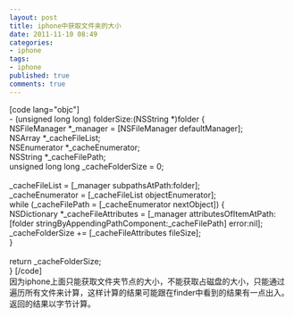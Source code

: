 ```yaml
---
layout: post
title: iphone中获取文件夹的大小
date: 2011-11-10 08:49
categories:
- iphone
tags:
- iphone
published: true
comments: true
---
```

<p>[code lang="objc"]<br />
- (unsigned long long) folderSize:(NSString *)folder {<br />
    NSFileManager *_manager = [NSFileManager defaultManager];<br />
    NSArray *_cacheFileList;<br />
    NSEnumerator *_cacheEnumerator;<br />
    NSString *_cacheFilePath;<br />
    unsigned long long _cacheFolderSize = 0;<br />
    <br />
    _cacheFileList = [_manager subpathsAtPath:folder];<br />
    _cacheEnumerator = [_cacheFileList objectEnumerator];<br />
    while (_cacheFilePath = [_cacheEnumerator nextObject]) {<br />
        NSDictionary *_cacheFileAttributes = [_manager attributesOfItemAtPath:[folder stringByAppendingPathComponent:_cacheFilePath] error:nil];<br />
        _cacheFolderSize += [_cacheFileAttributes fileSize];<br />
    }<br />
    <br />
    return _cacheFolderSize;<br />
}
[/code]<br />
因为iphone上面只能获取文件夹节点的大小，不能获取占磁盘的大小，只能通过遍历所有文件来计算，这样计算的结果可能跟在finder中看到的结果有一点出入。返回的结果以字节计算。</p>
